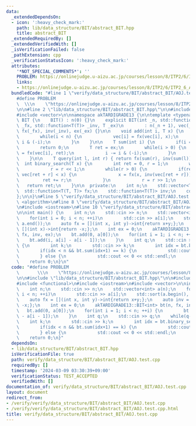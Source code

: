 ```yaml
---
data:
  _extendedDependsOn:
  - icon: ':heavy_check_mark:'
    path: lib/data_structure/BIT/abstract_BIT.hpp
    title: abstract_BIT
  _extendedRequiredBy: []
  _extendedVerifiedWith: []
  _isVerificationFailed: false
  _pathExtension: cpp
  _verificationStatusIcon: ':heavy_check_mark:'
  attributes:
    '*NOT_SPECIAL_COMMENTS*': ''
    PROBLEM: https://onlinejudge.u-aizu.ac.jp/courses/lesson/8/ITP2/6/ITP2_6_A
    links:
    - https://onlinejudge.u-aizu.ac.jp/courses/lesson/8/ITP2/6/ITP2_6_A
  bundledCode: "#line 1 \"verify/data_structure/BIT/abstract_BIT/AOJ.test.cpp\"\n\
    #define PROBLEM                                                              \
    \  \\\n    \"https://onlinejudge.u-aizu.ac.jp/courses/lesson/8/ITP2/6/ITP2_6_A\"\
    \n\n#line 2 \"lib/data_structure/BIT/abstract_BIT.hpp\"\n\n#include <functional>\n\
    #include <vector>\n\nnamespace akTARDIGRADE13 {\n\ntemplate <typename T> struct\
    \ BIT {\n    BIT() : n(0) {}\n    explicit BIT(int _n, std::function<T(T, T)>\
    \ _fx, std::function<T(T)> _inv, T _ex)\n        : n(_n + 1), vec(_n + 1, 0),\
    \ fx(_fx), inv(_inv), ex(_ex) {}\n\n    void add(int i, T x) {\n        ++i;\n\
    \        while(i < n) {\n            vec[i] = fx(vec[i], x);\n            i +=\
    \ i & (-i);\n        }\n    }\n\n    T sum(int i) {\n        if(i == 0)\n    \
    \        return 0;\n        T ret = ex;\n        while(i > 0) {\n            ret\
    \ = fx(vec[i], ret);\n            i -= i & (-i);\n        }\n        return ret;\n\
    \    }\n\n    T query(int l, int r) { return fx(sum(r), inv(sum(l))); }\n\n  \
    \  int binary_search(T x) {\n        int ret = 0, r = 1;\n        while(r < n)\n\
    \            r = r << 1;\n        while(r > 0) {\n            if(ret + r < n &&\
    \ vec[ret + r] < x) {\n                x = fx(x, inv(vec[ret + r]));\n       \
    \         ret += r;\n            }\n            r = r >> 1;\n        }\n     \
    \   return ret;\n    }\n\n  private:\n    int n;\n    std::vector<T> vec;\n  \
    \  std::function<T(T, T)> fx;\n    std::function<T(T)> inv;\n    const T ex;\n\
    };\n\n}\n#line 5 \"verify/data_structure/BIT/abstract_BIT/AOJ.test.cpp\"\n\n#include\
    \ <algorithm>\n#line 8 \"verify/data_structure/BIT/abstract_BIT/AOJ.test.cpp\"\
    \n#include <iostream>\n#line 10 \"verify/data_structure/BIT/abstract_BIT/AOJ.test.cpp\"\
    \n\nint main() {\n    int n;\n    std::cin >> n;\n    std::vector<int> a(n);\n\
    \    for(int i = 0; i < n; ++i)\n        std::cin >> a[i];\n    std::sort(a.begin(),\
    \ a.end());\n    auto fx = [](int x, int y)->int{return x+y;};\n    auto inv =\
    \ [](int x)->int{return -x;};\n    int ex = 0;\n    akTARDIGRADE13::BIT<int> bt(n,\
    \ fx, inv, ex);\n    bt.add(0, a[0]);\n    for(int i = 1; i < n; ++i) {\n    \
    \    bt.add(i, a[i] - a[i - 1]);\n    }\n    int q;\n    std::cin >> q;\n    while(q--)\
    \ {\n        int k;\n        std::cin >> k;\n        int idx = bt.binary_search(k);\n\
    \        if(idx < n && bt.sum(idx+1) == k) {\n            std::cout << 1 << std::endl;\n\
    \        } else {\n            std::cout << 0 << std::endl;\n        }\n    }\n\
    \    return 0;\n}\n"
  code: "#define PROBLEM                                                         \
    \       \\\n    \"https://onlinejudge.u-aizu.ac.jp/courses/lesson/8/ITP2/6/ITP2_6_A\"\
    \n\n#include \"lib/data_structure/BIT/abstract_BIT.hpp\"\n\n#include <algorithm>\n\
    #include <functional>\n#include <iostream>\n#include <vector>\n\nint main() {\n\
    \    int n;\n    std::cin >> n;\n    std::vector<int> a(n);\n    for(int i = 0;\
    \ i < n; ++i)\n        std::cin >> a[i];\n    std::sort(a.begin(), a.end());\n\
    \    auto fx = [](int x, int y)->int{return x+y;};\n    auto inv = [](int x)->int{return\
    \ -x;};\n    int ex = 0;\n    akTARDIGRADE13::BIT<int> bt(n, fx, inv, ex);\n \
    \   bt.add(0, a[0]);\n    for(int i = 1; i < n; ++i) {\n        bt.add(i, a[i]\
    \ - a[i - 1]);\n    }\n    int q;\n    std::cin >> q;\n    while(q--) {\n    \
    \    int k;\n        std::cin >> k;\n        int idx = bt.binary_search(k);\n\
    \        if(idx < n && bt.sum(idx+1) == k) {\n            std::cout << 1 << std::endl;\n\
    \        } else {\n            std::cout << 0 << std::endl;\n        }\n    }\n\
    \    return 0;\n}"
  dependsOn:
  - lib/data_structure/BIT/abstract_BIT.hpp
  isVerificationFile: true
  path: verify/data_structure/BIT/abstract_BIT/AOJ.test.cpp
  requiredBy: []
  timestamp: '2024-03-09 03:30:39+09:00'
  verificationStatus: TEST_ACCEPTED
  verifiedWith: []
documentation_of: verify/data_structure/BIT/abstract_BIT/AOJ.test.cpp
layout: document
redirect_from:
- /verify/verify/data_structure/BIT/abstract_BIT/AOJ.test.cpp
- /verify/verify/data_structure/BIT/abstract_BIT/AOJ.test.cpp.html
title: verify/data_structure/BIT/abstract_BIT/AOJ.test.cpp
---
```

